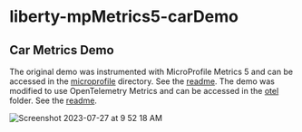 # liberty-mpMetrics5-carDemo

## Car Metrics Demo

The original demo was instrumented with MicroProfile Metrics 5 and can be accessed in the [microprofile](https://github.ibm.com/was-lumberjack/liberty-mpMetrics5-carDemo/tree/main/microprofile) directory.  See the [readme](https://github.ibm.com/was-lumberjack/liberty-mpMetrics5-carDemo/blob/main/microprofile/README.md).
The demo was modified to use OpenTelemetry Metrics and can be accessed in the [otel](https://github.ibm.com/was-lumberjack/liberty-mpMetrics5-carDemo/tree/main/otel) folder.  See the [readme](https://github.ibm.com/was-lumberjack/liberty-mpMetrics5-carDemo/blob/main/otel/README.md).

![Screenshot 2023-07-27 at 9 52 18 AM](https://media.github.ibm.com/user/19328/files/c0b1ca2f-9389-4a89-9f46-192bc5d5dab0)


